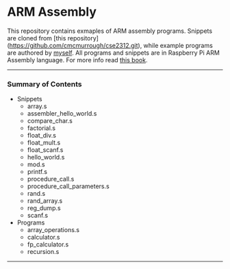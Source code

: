# ARM Assembly
This repository contains exmaples of ARM assembly programs. Snippets are cloned from [this repository] (https://github.com/cmcmurrough/cse2312.git), while example programs are authored by [myself](https://github.com/supersonnic). All programs and snippets are in Raspberry Pi ARM Assembly language. For more info read [this book](https://www.amazon.com/Raspberry-Assembly-Language-RASPBIAN-Beginners/dp/1492135283).

---
### Summary of Contents
* Snippets
  * array.s
  * assembler_hello_world.s
  * compare_char.s
  * factorial.s
  * float_div.s
  * float_mult.s
  * float_scanf.s
  * hello_world.s
  * mod.s
  * printf.s
  * procedure_call.s
  * procedure_call_parameters.s
  * rand.s
  * rand_array.s
  * reg_dump.s
  * scanf.s
* Programs
  * array_operations.s
  * calculator.s
  * fp_calculator.s
  * recursion.s
  
---
